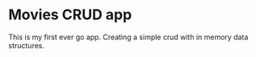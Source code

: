 # Movies CRUD app

This is my first ever go app. Creating a simple crud with in memory data structures.
